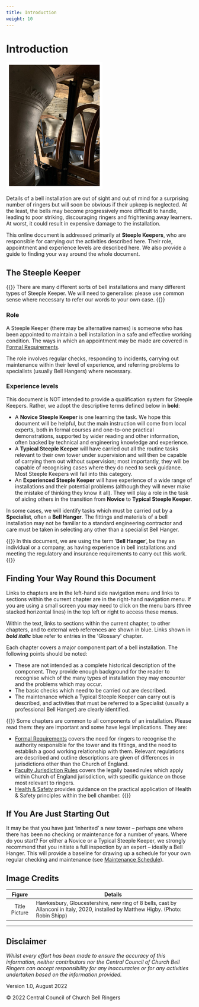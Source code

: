 ```yaml
---
title: Introduction
weight: 10
---
```


# Introduction

![Allanconi bells at Hawkesbury, Gloucestershire](intro-title.jpg)

Details of a bell installation are out of sight and out of mind for a surprising number of ringers but will soon be obvious if their upkeep is neglected. At the least, the bells may become progressively more difficult to handle, leading to poor striking, discouraging ringers and frightening away learners. At worst, it could result in expensive damage to the installation.

This online document is addressed primarily at **Steeple Keepers**, who are responsible for carrying out the activities described here. Their role, appointment and experience levels are described here. We also provide a guide to finding your way around the whole document.

## The Steeple Keeper

{{<hint warning>}}
There are many different sorts of bell installations and many different types of Steeple Keeper. We will need to generalise: please use common sense where necessary to refer our words to your own case.
{{</hint>}}

### Role

A Steeple Keeper (there may be alternative names) is someone who has been appointed to maintain a bell installation in a safe and effective working condition. The ways in which an appointment may be made are covered in [Formal Requirements](../020-permissions/).

The role involves regular checks, responding to incidents, carrying out maintenance within their level of experience, and referring problems to specialists (usually Bell Hangers) where necessary.

### Experience levels

This document is NOT intended to provide a qualification system for Steeple Keepers. Rather, we adopt the descriptive terms defined below in **bold**:

-  A **Novice Steeple Keeper** is one learning the task. We hope this document will be helpful, but the main instruction will come from local experts, both in formal courses and one-to-one practical demonstrations, supported by wider reading and other information, often backed by technical and engineering knowledge and experience.
-  A **Typical Steeple Keeper** will have carried out all the routine tasks relevant to their own tower under supervision and will then be capable of carrying them out without supervision; most importantly, they will be capable of recognising cases where they do need to seek guidance. Most Steeple Keepers will fall into this category.
-  An **Experienced Steeple Keeper** will have experience of a wide range of installations and their potential problems (although they will never make the mistake of thinking they know it all). They will play a role in the task of aiding others in the transition from **Novice** to **Typical Steeple Keeper**.

In some cases, we will identify tasks which must be carried out by a **Specialist**, often a **Bell Hanger**. The fittings and materials of a bell installation may not be familiar to a standard engineering contractor and care must be taken in selecting any other than a specialist Bell Hanger.

{{<hint warning>}}
In this document, we are using the term ‘**Bell Hanger**’, be they an individual or a company, as having experience in bell installations and meeting the regulatory and insurance requirements to carry out this work.
{{</hint>}}

## Finding Your Way Round this Document

Links to chapters are in the left-hand side navigation menu and links to sections within the current chapter are in the right-hand navigation menu. If you are using a small screen you may need to click on the menu bars (three stacked horizontal lines) in the top left or right to access these menus.

Within the text, links to sections within the current chapter, to other chapters, and to external web references are shown in blue. Links shown in ***bold italic*** blue refer to entries in the 'Glossary' chapter.

Each chapter covers a major component part of a bell installation. The following points should be noted: 

-  These are not intended as a complete historical description of the component. They provide enough background for the reader to recognise which of the many types of installation they may encounter and the problems which may occur.
-  The basic checks which need to be carried out are described.
-  The maintenance which a Typical Steeple Keeper can carry out is described, and activities that must be referred to a Specialist (usually a professional Bell Hanger) are clearly identified. 

{{<hint danger>}}
Some chapters are common to all components of an installation. Please read them: they are important and some have legal implications. They are:
-  [Formal Requirements](../020-permissions/) covers the need for ringers to recognise the authority responsible for the tower and its fittings, and the need to establish a good working relationship with them. Relevant regulations are described and outline descriptions are given of differences in jurisdictions other than the Church of England.
-  [Faculty Jurisdiction Rules](../030-faculty-rules/) covers the legally based rules which apply within Church of England jurisdiction, with specific guidance on those most relevant to ringers.
-  [Health & Safety](../040-health-and-safety/) provides guidance on the practical application of Health & Safety principles within the bell chamber.
{{</hint>}}

## If You Are Just Starting Out

It may be that you have just ‘inherited’ a new tower – perhaps one where there has been no checking or maintenance for a number of years. Where do you start? For either a Novice or a Typical Steeple Keeper, we strongly recommend that you initiate a full inspection by an expert – ideally a Bell Hanger. This will provide a baseline for drawing up a schedule for your own regular checking and maintenance (see [Maintenance Schedule](../150-maintenance-schedule/)).

## Image Credits

| Figure | Details | 
| :---: | --- | 
| Title Picture | Hawkesbury, Gloucestershire, new ring of 8 bells, cast by Allanconi in Italy, 2020, installed by Matthew Higby. (Photo: Robin Shipp) |


----

## Disclaimer
 
*Whilst every effort has been made to ensure the accuracy of this information, neither contributors nor the Central Council of Church Bell Ringers can accept responsibility for any inaccuracies or for any activities undertaken based on the information provided.*

Version 1.0, August 2022

© 2022 Central Council of Church Bell Ringers
